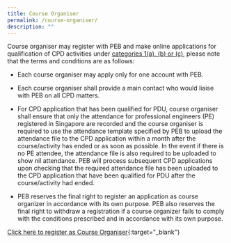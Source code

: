 ```yaml
---
title: Course Organiser
permalink: /course-organiser/
description: ""
---
```

Course organiser may register with PEB and make online applications for qualification of CPD activities under [categories 1(a), (b) or (c)](/files/Downloads/CPD/CO_Category.pdf), please note that the terms and conditions are as follows:

*   Each course organiser may apply only for one account with PEB.
    
*   Each course organiser shall provide a main contact who would liaise with PEB on all CPD matters.
    
*   For CPD application that has been qualified for PDU, course organiser shall ensure that only the attendance for professional engineers (PE) registered in Singapore are recorded and the course organiser is required to use the attendance template specified by PEB to upload the attendance file to the CPD application within a month after the course/activity has ended or as soon as possible. In the event if there is no PE attendee, the attendance file is also required to be uploaded to show nil attendance. PEB will process subsequent CPD applications upon checking that the required attendance file has been uploaded to the CPD application that have been qualified for PDU after the course/activity had ended.
    
*   PEB reserves the final right to register an application as course organizer in accordance with its own purpose. PEB also reserves the final right to withdraw a registration if a course organizer fails to comply with the conditions prescribed and in accordance with its own purpose.

[Click here to register as Course Organiser](https://www.peb.gov.sg/co_application_public.aspx){:target="_blank"}